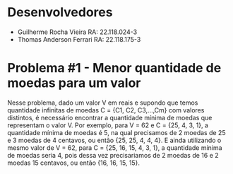 # Desenvolvedores
- Guilherme Rocha Vieira RA: 22.118.024-3
- Thomas Anderson Ferrari RA: 22.118.175-3

# Problema #1 - Menor quantidade de moedas para um valor
Nesse problema, dado um valor V em reais e supondo que temos quantidade infinitas de moedas C = {C1, C2, C3,...,Cm} com valores distintos, é necessário encontrar a quantidade mínima de moedas que representam o valor V.
Por exemplo, para V = 62 e C = {25, 4, 3, 1}, a quantidade mínima de moedas é 5, na qual precisamos de 2 moedas de 25 e 3 moedas de 4 centavos, ou então {25, 25, 4, 4, 4}. E ainda utilizando o mesmo valor de V = 62, para C = {25, 16, 15, 4, 3, 1}, a quantidade mínima de moedas seria 4, pois dessa vez precisariamos de 2 moedas de 16 e 2 moedas 15 centavos, ou então {16, 16, 15, 15}. 
